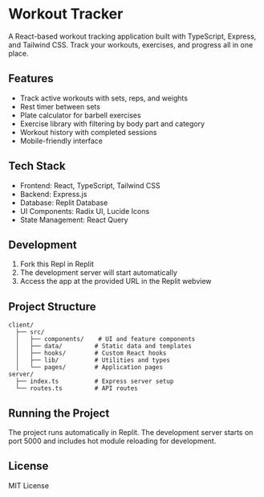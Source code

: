 
# Workout Tracker

A React-based workout tracking application built with TypeScript, Express, and Tailwind CSS. Track your workouts, exercises, and progress all in one place.

## Features

- Track active workouts with sets, reps, and weights
- Rest timer between sets
- Plate calculator for barbell exercises
- Exercise library with filtering by body part and category
- Workout history with completed sessions
- Mobile-friendly interface

## Tech Stack

- Frontend: React, TypeScript, Tailwind CSS
- Backend: Express.js
- Database: Replit Database
- UI Components: Radix UI, Lucide Icons
- State Management: React Query

## Development

1. Fork this Repl in Replit
2. The development server will start automatically
3. Access the app at the provided URL in the Replit webview

## Project Structure

```
client/
  ├── src/
  │   ├── components/    # UI and feature components
  │   ├── data/         # Static data and templates
  │   ├── hooks/        # Custom React hooks
  │   ├── lib/          # Utilities and types
  │   └── pages/        # Application pages
server/
  ├── index.ts          # Express server setup
  └── routes.ts         # API routes
```

## Running the Project

The project runs automatically in Replit. The development server starts on port 5000 and includes hot module reloading for development.

## License

MIT License
